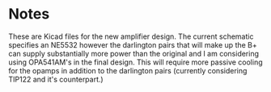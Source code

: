 # Notes

These are Kicad files for the new amplifier design. The current schematic specifies an NE5532 however the darlington pairs that will make up the 
B+ can supply substantially more power than the original and I am considering using OPA541AM's in the final design. This will require more 
passive cooling for the opamps in addition to the darlington pairs (currently considering TIP122 and it's counterpart.) 
